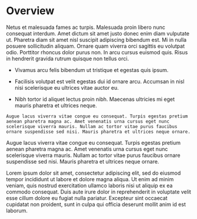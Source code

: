 # Overview


Netus et malesuada fames ac turpis. Malesuada proin libero nunc consequat interdum. Amet dictum sit amet justo donec enim diam vulputate ut. Pharetra diam sit amet nisl suscipit adipiscing bibendum est. Mi in nulla posuere sollicitudin aliquam. Ornare quam viverra orci sagittis eu volutpat odio. Porttitor rhoncus dolor purus non. In arcu cursus euismod quis. Risus in hendrerit gravida rutrum quisque non tellus orci.

-   Vivamus arcu felis bibendum ut tristique et egestas quis ipsum.

-   Facilisis volutpat est velit egestas dui id ornare arcu. Accumsan in nisl nisi scelerisque eu ultrices vitae auctor eu.

-   Nibh tortor id aliquet lectus proin nibh. Maecenas ultricies mi eget mauris pharetra et ultrices neque.


```
Augue lacus viverra vitae congue eu consequat. Turpis egestas pretium aenean pharetra magna ac. Amet venenatis urna cursus eget nunc scelerisque viverra mauris. Nullam ac tortor vitae purus faucibus ornare suspendisse sed nisi. Mauris pharetra et ultrices neque ornare.
```

Augue lacus viverra vitae congue eu consequat. Turpis egestas pretium aenean pharetra magna ac. Amet venenatis urna cursus eget nunc scelerisque viverra mauris. Nullam ac tortor vitae purus faucibus ornare suspendisse sed nisi. Mauris pharetra et ultrices neque ornare.

Lorem ipsum dolor sit amet, consectetur adipiscing elit, sed do eiusmod tempor incididunt ut labore et dolore magna aliqua. Ut enim ad minim veniam, quis nostrud exercitation ullamco laboris nisi ut aliquip ex ea commodo consequat. Duis aute irure dolor in reprehenderit in voluptate velit esse cillum dolore eu fugiat nulla pariatur. Excepteur sint occaecat cupidatat non proident, sunt in culpa qui officia deserunt mollit anim id est laborum.

